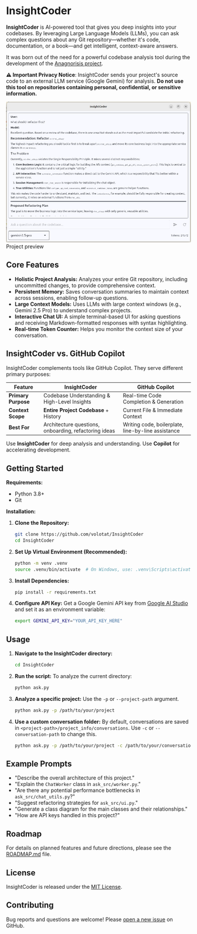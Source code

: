 # InsightCoder

**InsightCoder** is AI-powered tool that gives you deep insights into your codebases. By leveraging Large Language Models (LLMs), you can ask complex questions about any Git repository—whether it's code, documentation, or a book—and get intelligent, context-aware answers.

It was born out of the need for a powerful codebase analysis tool during the development of the [Anagnorisis project](https://github.com/volotat/Anagnorisis).

**⚠️ Important Privacy Notice**: InsightCoder sends your project's source code to an external LLM service (Google Gemini) for analysis. **Do not use this tool on repositories containing personal, confidential, or sensitive information.**

<!-- Screenshot of the program -->
![Screenshot](media/preview.png)  
Project preview

## Core Features

*   **Holistic Project Analysis:** Analyzes your entire Git repository, including uncommitted changes, to provide comprehensive context.
*   **Persistent Memory:** Saves conversation summaries to maintain context across sessions, enabling follow-up questions.
*   **Large Context Models:** Uses LLMs with large context windows (e.g., Gemini 2.5 Pro) to understand complex projects.
*   **Interactive Chat UI:** A simple terminal-based UI for asking questions and receiving Markdown-formatted responses with syntax highlighting.
*   **Real-time Token Counter:** Helps you monitor the context size of your conversation.

## InsightCoder vs. GitHub Copilot

InsightCoder complements tools like GitHub Copilot. They serve different primary purposes:

| Feature             | InsightCoder                                  | GitHub Copilot                                  |
|---------------------|-----------------------------------------------|-------------------------------------------------|
| **Primary Purpose** | Codebase Understanding & High-Level Insights  | Real-time Code Completion & Generation          |
| **Context Scope**   | **Entire Project Codebase** + History         | Current File & Immediate Context                |
| **Best For**        | Architecture questions, onboarding, refactoring ideas | Writing code, boilerplate, line-by-line assistance |

Use **InsightCoder** for deep analysis and understanding. Use **Copilot** for accelerating development.

## Getting Started

**Requirements:**
*   Python 3.8+
*   Git

**Installation:**

1.  **Clone the Repository:**
    ```bash
    git clone https://github.com/volotat/InsightCoder
    cd InsightCoder
    ```

2.  **Set Up Virtual Environment (Recommended):**
    ```bash
    python -m venv .venv
    source .venv/bin/activate  # On Windows, use: .venv\Scripts\activate
    ```

3.  **Install Dependencies:**
    ```bash
    pip install -r requirements.txt
    ```

4.  **Configure API Key:**
    Get a Google Gemini API key from [Google AI Studio](https://makersuite.google.com/app/apikey) and set it as an environment variable:
    ```bash
    export GEMINI_API_KEY="YOUR_API_KEY_HERE"
    ```

## Usage

1.  **Navigate to the InsightCoder directory:**
    ```bash
    cd InsightCoder
    ```

2.  **Run the script:**
    To analyze the current directory:
    ```bash
    python ask.py
    ```

3.  **Analyze a specific project:**
    Use the `-p` or `--project-path` argument.
    ```bash
    python ask.py -p /path/to/your/project
    ```

4.  **Use a custom conversation folder:**
    By default, conversations are saved in `<project-path>/project_info/conversations`. Use `-c` or `--conversation-path` to change this.
    ```bash
    python ask.py -p /path/to/your/project -c /path/to/your/conversations
    ```


## Example Prompts

*   "Describe the overall architecture of this project."
*   "Explain the `ChatWorker` class in `ask_src/worker.py`."
*   "Are there any potential performance bottlenecks in `ask_src/chat_utils.py`?"
*   "Suggest refactoring strategies for `ask_src/ui.py`."
*   "Generate a class diagram for the main classes and their relationships."
*   "How are API keys handled in this project?"

## Roadmap

For details on planned features and future directions, please see the [ROADMAP.md](ROADMAP.md) file.

## License
InsightCoder is released under the [MIT License](LICENSE).

## Contributing
Bug reports and questions are welcome! Please [open a new issue](https://github.com/volotat/InsightCoder/issues) on GitHub.
